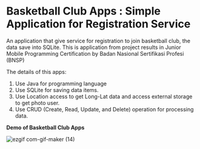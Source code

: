 # Basketball Club Apps : Simple Application for Registration Service
An application that give service for registration to join basketball club, the data save into SQLite. This is application from project results in Junior Mobile Programming Certification
by Badan Nasional Sertifikasi Profesi (BNSP)

The details of this apps:

1. Use Java for programming language
2. Use SQLite for saving data items.
3. Use Location access to get Long-Lat data and access external storage to get photo user.
4. Use CRUD (Create, Read, Update, and Delete) operation for processing data.


<b> Demo of Basketball Club Apps </b> 


![ezgif com-gif-maker (14)](https://user-images.githubusercontent.com/89477206/199616947-fe5e6fcf-0614-48ef-a9b3-1e900c2062f3.gif) ​

